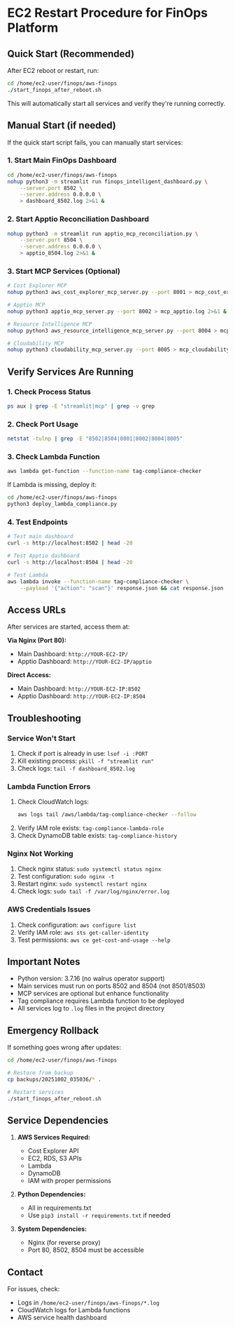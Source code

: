 # EC2 Restart Procedure for FinOps Platform

## Quick Start (Recommended)

After EC2 reboot or restart, run:

```bash
cd /home/ec2-user/finops/aws-finops
./start_finops_after_reboot.sh
```

This will automatically start all services and verify they're running correctly.

## Manual Start (if needed)

If the quick start script fails, you can manually start services:

### 1. Start Main FinOps Dashboard
```bash
cd /home/ec2-user/finops/aws-finops
nohup python3 -m streamlit run finops_intelligent_dashboard.py \
    --server.port 8502 \
    --server.address 0.0.0.0 \
    > dashboard_8502.log 2>&1 &
```

### 2. Start Apptio Reconciliation Dashboard
```bash
nohup python3 -m streamlit run apptio_mcp_reconciliation.py \
    --server.port 8504 \
    --server.address 0.0.0.0 \
    > apptio_8504.log 2>&1 &
```

### 3. Start MCP Services (Optional)
```bash
# Cost Explorer MCP
nohup python3 aws_cost_explorer_mcp_server.py --port 8001 > mcp_cost_explorer.log 2>&1 &

# Apptio MCP
nohup python3 apptio_mcp_server.py --port 8002 > mcp_apptio.log 2>&1 &

# Resource Intelligence MCP
nohup python3 aws_resource_intelligence_mcp_server.py --port 8004 > mcp_resource.log 2>&1 &

# Cloudability MCP
nohup python3 cloudability_mcp_server.py --port 8005 > mcp_cloudability.log 2>&1 &
```

## Verify Services Are Running

### 1. Check Process Status
```bash
ps aux | grep -E "streamlit|mcp" | grep -v grep
```

### 2. Check Port Usage
```bash
netstat -tulnp | grep -E "8502|8504|8001|8002|8004|8005"
```

### 3. Check Lambda Function
```bash
aws lambda get-function --function-name tag-compliance-checker
```

If Lambda is missing, deploy it:
```bash
cd /home/ec2-user/finops/aws-finops
python3 deploy_lambda_compliance.py
```

### 4. Test Endpoints
```bash
# Test main dashboard
curl -s http://localhost:8502 | head -20

# Test Apptio dashboard
curl -s http://localhost:8504 | head -20

# Test Lambda
aws lambda invoke --function-name tag-compliance-checker \
    --payload '{"action": "scan"}' response.json && cat response.json
```

## Access URLs

After services are started, access them at:

**Via Nginx (Port 80):**
- Main Dashboard: `http://YOUR-EC2-IP/`
- Apptio Dashboard: `http://YOUR-EC2-IP/apptio`

**Direct Access:**
- Main Dashboard: `http://YOUR-EC2-IP:8502`
- Apptio Dashboard: `http://YOUR-EC2-IP:8504`

## Troubleshooting

### Service Won't Start
1. Check if port is already in use: `lsof -i :PORT`
2. Kill existing process: `pkill -f "streamlit run"`
3. Check logs: `tail -f dashboard_8502.log`

### Lambda Function Errors
1. Check CloudWatch logs: 
   ```bash
   aws logs tail /aws/lambda/tag-compliance-checker --follow
   ```
2. Verify IAM role exists: `tag-compliance-lambda-role`
3. Check DynamoDB table exists: `tag-compliance-history`

### Nginx Not Working
1. Check nginx status: `sudo systemctl status nginx`
2. Test configuration: `sudo nginx -t`
3. Restart nginx: `sudo systemctl restart nginx`
4. Check logs: `sudo tail -f /var/log/nginx/error.log`

### AWS Credentials Issues
1. Check configuration: `aws configure list`
2. Verify IAM role: `aws sts get-caller-identity`
3. Test permissions: `aws ce get-cost-and-usage --help`

## Important Notes

- Python version: 3.7.16 (no walrus operator support)
- Main services must run on ports 8502 and 8504 (not 8501/8503)
- MCP services are optional but enhance functionality
- Tag compliance requires Lambda function to be deployed
- All services log to `.log` files in the project directory

## Emergency Rollback

If something goes wrong after updates:

```bash
cd /home/ec2-user/finops/aws-finops

# Restore from backup
cp backups/20251002_035036/* .

# Restart services
./start_finops_after_reboot.sh
```

## Service Dependencies

1. **AWS Services Required:**
   - Cost Explorer API
   - EC2, RDS, S3 APIs
   - Lambda
   - DynamoDB
   - IAM with proper permissions

2. **Python Dependencies:**
   - All in requirements.txt
   - Use `pip3 install -r requirements.txt` if needed

3. **System Dependencies:**
   - Nginx (for reverse proxy)
   - Port 80, 8502, 8504 must be accessible

## Contact

For issues, check:
- Logs in `/home/ec2-user/finops/aws-finops/*.log`
- CloudWatch logs for Lambda functions
- AWS service health dashboard